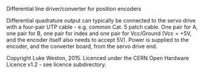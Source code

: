 
Differential line driver/converter for position encoders

Differential quadrature output can typically be connected to the servo drive with a four-pair UTP cable - e.g. common Cat. 5 patch cable.
One pair for A, one pair for B, one pair for index and one pair for Vcc/Ground (Vcc = +5V, and the encoder itself also needs to accept 5V).
Power is supplied to the encoder, and the converter board, from the servo drive end.

Copyright Luke Weston, 2015.
Licenced under the CERN Open Hardware Licence v1.2 - see licence subdirectory.

